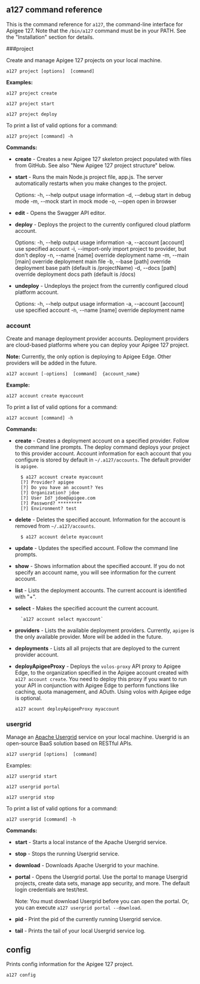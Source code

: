 ## a127 command reference

This is the command reference for `a127`, the command-line interface for Apigee 127. Note that the `/bin/a127` command must be in your PATH. See the "Installation" section for details. 

###project

Create and manage Apigee 127 projects on your local machine. 

`a127 project [options]  [command]`

**Examples:**

`a127 project create`

`a127 project start`

`a127 project deploy`

To print a list of valid options for a command:

`a127 project [command] -h`

**Commands:**

* **create** - Creates a new Apigee 127 skeleton project populated with files from GitHub. See also "New Apigee 127 project structure" below. 

* **start** - Runs the main Node.js project file, app.js. The server automatically restarts when you make changes to the project.

    Options:
        -h, --help   output usage information
        -d, --debug  start in debug mode
        -m, --mock   start in mock mode
        -o, --open   open in browser

* **edit** - Opens the Swagger API editor.
* **deploy** - Deploys the project to the currently configured cloud platform account.

    Options: 
        -h, --help               output usage information
        -a, --account [account]  use specified account
        -i, --import-only        import project to provider, but don't deploy
        -n, --name [name]        override deployment name
        -m, --main [main]        override deployment main file
        -b, --base [path]        override deployment base path (default is /projectName)
        -d, --docs [path]        override deployment docs path (default is /docs)

* **undeploy** - Undeploys the project from the currently configured cloud platform account.

    Options:
       -h, --help               output usage information
       -a, --account [account]  use specified account
       -n, --name [name]        override deployment name


### account

Create and manage deployment provider accounts. Deployment providers are cloud-based platforms where you can deploy your Apigee 127 project. 

**Note:** Currently, the only option is deploying to Apigee Edge. Other providers will be added in the future. 

`a127 account [-options]  [command]  {account_name}`

**Example:**

`a127 account create myaccount`

To print a list of valid options for a command:

`a127 account [command] -h`

**Commands:**

* **create** - Creates a deployment account on a specified provider. Follow the command line prompts. The deploy command deploys your project to this provider account. Account information for each account that you configure is stored by default in `~/.a127/accounts`. The default provider is `apigee`. 

        $ a127 account create myaccount
        [?] Provider? apigee
        [?] Do you have an account? Yes
        [?] Organization? jdoe
        [?] User Id? jdoe@apigee.com
        [?] Password? *********
        [?] Environment? test

* **delete** - Deletes the specified account. Information for the account is removed from `~/.a127/accounts`. 

        $ a127 account delete myaccount

* **update** - Updates the specified account. Follow the command line prompts.
* **show** - Shows information about the specified account. If you do not specify an account name, you will see information for the current account. 
* **list** - Lists the deployment accounts. The current account is identified with "+". 
* **select** - Makes the specified account the current account. 

        `a127 account select myaccount`

* **providers** - Lists the available deployment providers. Currently, `apigee` is the only available provider. More will be added in the future. 
* **deployments** - Lists all all projects that are deployed to the current provider account. 
* **deployApigeeProxy** - Deploys the `volos-proxy` API proxy to Apigee Edge, to the organization specified in the Apigee account created with `a127 account create`. You need to deploy this proxy if you want to run your API in conjunction with Apigee Edge to perform functions like caching, quota management, and AOuth. Using volos with Apigee edge is optional. 

    `a127 acount deployApigeeProxy myaccount`


### usergrid

Manage an [Apache Usergrid](http://usergrid.incubator.apache.org/) service on your local machine. Usergrid is an open-source BaaS solution based on RESTful APIs. 

`a127 usergrid [options]  [command]`

Examples:

`a127 usergrid start`

`a127 usergrid portal`

`a127 usergrid stop`

To print a list of valid options for a command:

`a127 usergrid [command] -h`

**Commands:**

* **start** - Starts a local instance of the Apache Usergrid service.
* **stop** - Stops the running Usergrid service.
* **download** - Downloads Apache Usergrid to your machine. 
* **portal** - Opens the Usergrid portal. Use the portal to manage Usergrid projects, create data sets, manage app security, and more. The default login credentials are test/test. 

    Note: You must download Usergrid before you can open the portal. Or, you can execute `a127 usergrid portal --download`.

* **pid** - Print the pid of the currently running Usergrid service.
* **tail** - Prints the tail of your local Usergrid service log. 

## config

Prints config information for the Apigee 127 project. 

`a127 config`
